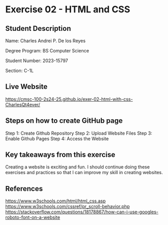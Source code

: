 # Exercise 02 - HTML and CSS

## Student Description

Name: Charles Andrei P. De los Reyes

Degree Program: BS Computer Science

Student Number: 2023-15797

Section: C-1L

## Live Website

https://cmsc-100-2s24-25.github.io/exer-02-html-with-css-CharlesQt4ever/

## Steps on how to create GitHub page
Step 1: Create Github Repository
Step 2: Upload Website Files
Step 3: Enable Github Pages
Step 4: Access the Website

## Key takeaways from this exercise
Creating a website is exciting and fun. I should continue doing these exercises and practices so that I can improve my skill in creating websites.

## References
https://www.w3schools.com/html/html_css.asp
https://www.w3schools.com/cssref/pr_scroll-behavior.php
https://stackoverflow.com/questions/18178867/how-can-i-use-googles-roboto-font-on-a-website